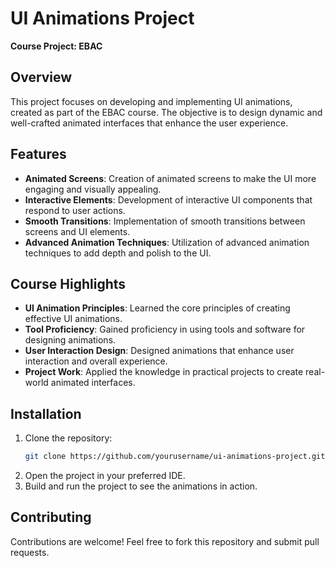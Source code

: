 # UI Animations Project

**Course Project: EBAC**

## Overview

This project focuses on developing and implementing UI animations, created as part of the EBAC course. The objective is to design dynamic and well-crafted animated interfaces that enhance the user experience.

## Features

- **Animated Screens**: Creation of animated screens to make the UI more engaging and visually appealing.
- **Interactive Elements**: Development of interactive UI components that respond to user actions.
- **Smooth Transitions**: Implementation of smooth transitions between screens and UI elements.
- **Advanced Animation Techniques**: Utilization of advanced animation techniques to add depth and polish to the UI.

## Course Highlights

- **UI Animation Principles**: Learned the core principles of creating effective UI animations.
- **Tool Proficiency**: Gained proficiency in using tools and software for designing animations.
- **User Interaction Design**: Designed animations that enhance user interaction and overall experience.
- **Project Work**: Applied the knowledge in practical projects to create real-world animated interfaces.

## Installation

1. Clone the repository:
    ```bash
    git clone https://github.com/yourusername/ui-animations-project.git
    ```
2. Open the project in your preferred IDE.
3. Build and run the project to see the animations in action.

## Contributing

Contributions are welcome! Feel free to fork this repository and submit pull requests.
